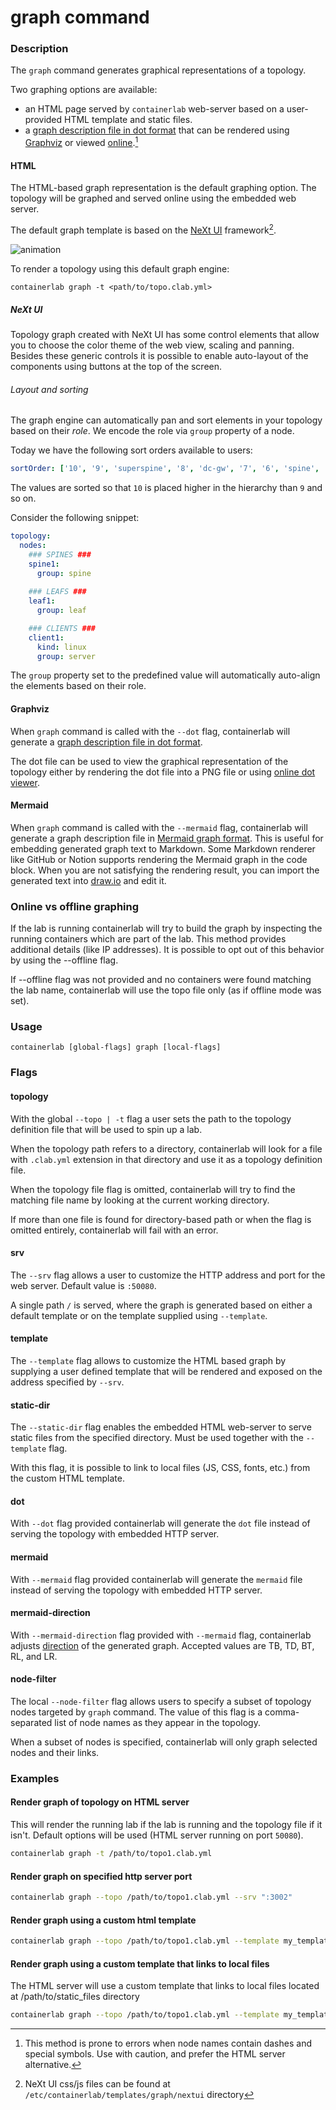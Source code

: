 # graph command

### Description

The `graph` command generates graphical representations of a topology.

Two graphing options are available:

* an HTML page served by `containerlab` web-server based on a user-provided HTML template and static files.
* a [graph description file in dot format](https://en.wikipedia.org/wiki/DOT_(graph_description_language)) that can be rendered using [Graphviz](https://graphviz.org/) or viewed [online](https://dreampuf.github.io/GraphvizOnline/).[^1]

#### HTML

The HTML-based graph representation is the default graphing option. The topology will be graphed and served online using the embedded web server.

The default graph template is based on the [NeXt UI](https://developer.cisco.com/site/neXt/) framework[^2].

![animation](https://user-images.githubusercontent.com/11521160/155654224-d46b346d-7051-49f8-ba93-6dee6d22a39f.gif)

To render a topology using this default graph engine:

```
containerlab graph -t <path/to/topo.clab.yml>
```

##### NeXt UI

Topology graph created with NeXt UI has some control elements that allow you to choose the color theme of the web view, scaling and panning. Besides these generic controls it is possible to enable auto-layout of the components using buttons at the top of the screen.

###### Layout and sorting

The graph engine can automatically pan and sort elements in your topology based on their _role_. We encode the role via `group` property of a node.

Today we have the following sort orders available to users:

```yaml
sortOrder: ['10', '9', 'superspine', '8', 'dc-gw', '7', '6', 'spine', '5', '4', 'leaf', 'border-leaf', '3', 'server', '2', '1'],
```

The values are sorted so that `10` is placed higher in the hierarchy than `9` and so on.

Consider the following snippet:

```yaml
topology:
  nodes:
    ### SPINES ###
    spine1:
      group: spine
    
    ### LEAFS ###
    leaf1:
      group: leaf

    ### CLIENTS ###
    client1:
      kind: linux
      group: server
```

The `group` property set to the predefined value will automatically auto-align the elements based on their role.

#### Graphviz

When `graph` command is called with the `--dot` flag, containerlab will generate a [graph description file in dot format](https://en.wikipedia.org/wiki/DOT_(graph_description_language)).

The dot file can be used to view the graphical representation of the topology either by rendering the dot file into a PNG file or using [online dot viewer](https://dreampuf.github.io/GraphvizOnline/).


#### Mermaid

When `graph` command is called with the `--mermaid` flag, containerlab will generate a graph description file in [Mermaid graph format](https://mermaid.js.org/syntax/flowchart.html). This is useful for embedding generated graph text to Markdown. Some Markdown renderer like GitHub or Notion supports rendering the Mermaid graph in the code block. When you are not satisfying the rendering result, you can import the generated text into [draw.io](https://draw.io) and edit it.

### Online vs offline graphing

If the lab is running containerlab will try to build the graph by inspecting the running containers which are part of the lab. This method provides additional details (like IP addresses). It is possible to opt out of this behavior by using the --offline flag.

If --offline flag was not provided and no containers were found matching the lab name, containerlab will use the topo file only (as if offline mode was set).

### Usage

`containerlab [global-flags] graph [local-flags]`

### Flags

#### topology

With the global `--topo | -t` flag a user sets the path to the topology definition file that will be used to spin up a lab.

When the topology path refers to a directory, containerlab will look for a file with `.clab.yml` extension in that directory and use it as a topology definition file.

When the topology file flag is omitted, containerlab will try to find the matching file name by looking at the current working directory.

If more than one file is found for directory-based path or when the flag is omitted entirely, containerlab will fail with an error.

#### srv

The `--srv` flag allows a user to customize the HTTP address and port for the web server. Default value is `:50080`.

A single path `/` is served, where the graph is generated based on either a default template or on the template supplied using `--template`.

#### template

The `--template` flag allows to customize the HTML based graph by supplying a user defined template that will be rendered and exposed on the address specified by `--srv`.

#### static-dir

The `--static-dir` flag enables the embedded HTML web-server to serve static files from the specified directory. Must be used together with the `--template` flag.

With this flag, it is possible to link to local files (JS, CSS, fonts, etc.) from the custom HTML template.

#### dot

With `--dot` flag provided containerlab will generate the `dot` file instead of serving the topology with embedded HTTP server.

#### mermaid

With `--mermaid` flag provided containerlab will generate the `mermaid` file instead of serving the topology with embedded HTTP server.

#### mermaid-direction

With `--mermaid-direction` flag provided with `--mermaid` flag, containerlab adjusts [direction](https://mermaid.js.org/syntax/flowchart.html#direction) of the generated graph. Accepted values are TB, TD, BT, RL, and LR.

#### node-filter

The local `--node-filter` flag allows users to specify a subset of topology nodes targeted by `graph` command. The value of this flag is a comma-separated list of node names as they appear in the topology.

When a subset of nodes is specified, containerlab will only graph selected nodes and their links.

### Examples

#### Render graph of topology on HTML server

This will render the running lab if the lab is running and the topology file if it isn't. Default options will be used (HTML server running on port `50080`).

```bash
containerlab graph -t /path/to/topo1.clab.yml
```

#### Render graph on specified http server port

```bash
containerlab graph --topo /path/to/topo1.clab.yml --srv ":3002"
```

#### Render graph using a custom html template

```bash
containerlab graph --topo /path/to/topo1.clab.yml --template my_template.html
```

#### Render graph using a custom template that links to local files

The HTML server will use a custom template that links to local files located at /path/to/static_files directory

```bash
containerlab graph --topo /path/to/topo1.clab.yml --template my_template.html --static-dir /path/to/static_files
```

[^1]: This method is prone to errors when node names contain dashes and special symbols. Use with caution, and prefer the HTML server alternative.
[^2]: NeXt UI css/js files can be found at `/etc/containerlab/templates/graph/nextui` directory
